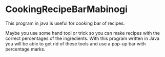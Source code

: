 # <b>CookingRecipeBarMabinogi</b>
This program in java is useful for cooking bar of recipes.

Maybe you use some hand tool or trick so you can make recipes with the correct percentages of the ingredients.
With this program written in Java you will be able to get rid of these tools and use a pop-up bar with percentage marks.

